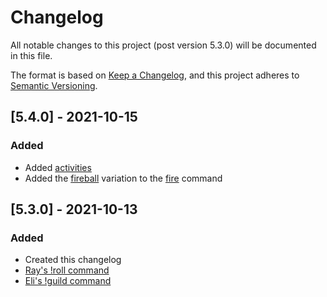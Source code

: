 # Changelog
All notable changes to this project (post version 5.3.0) will be documented in this file.

The format is based on [Keep a Changelog](https://keepachangelog.com/en/1.0.0/),
and this project adheres to [Semantic Versioning](https://semver.org/spec/v2.0.0.html).

<!-- 
## [Unreleased]

## [0.0.0] - year-month-day
### Added

### Changed

### Removed
 -->
## [5.4.0] - 2021-10-15
### Added
- Added [activities][activities]
- Added the [fireball][fireball] variation to the [fire][fire] command


## [5.3.0] - 2021-10-13
### Added
- Created this changelog
- [Ray's !roll command][!roll]
- [Eli's !guild command][!guild]








[!roll]: https://github.com/PrincessCyanMarine/TriviumComicsBots/wiki/roll "Open on wiki"
[!guild]: 
https://github.com/PrincessCyanMarine/TriviumComicsBots/wiki/Guild "Open on wiki"
[activities]: https://github.com/PrincessCyanMarine/TriviumComicsBots/wiki/Activities "Open on wiki"
[fireball]: https://github.com/PrincessCyanMarine/TriviumComicsBots/wiki/fire#fireball "Open on wiki"
[fire]: https://github.com/PrincessCyanMarine/TriviumComicsBots/wiki/fire "Open on wiki"